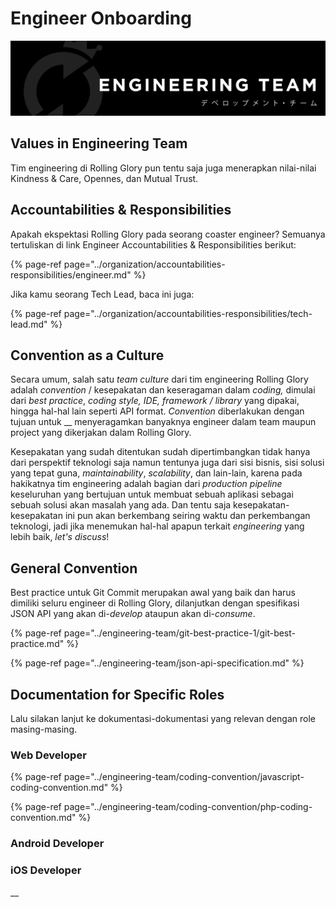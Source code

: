 # Engineer Onboarding



![Hai, selamat datang di halaman Engineer Onboarding.](../.gitbook/assets/masterdesign-69.png)

## Values in Engineering Team

Tim engineering di Rolling Glory pun tentu saja juga menerapkan nilai-nilai Kindness & Care, Opennes, dan Mutual Trust. 

## Accountabilities & Responsibilities

Apakah ekspektasi Rolling Glory pada seorang coaster engineer? Semuanya tertuliskan di link Engineer Accountabilities & Responsibilities berikut:

{% page-ref page="../organization/accountabilities-responsibilities/engineer.md" %}

Jika kamu seorang Tech Lead, baca ini juga:

{% page-ref page="../organization/accountabilities-responsibilities/tech-lead.md" %}

## Convention as a Culture

Secara umum, salah satu _team culture_ dari tim engineering Rolling Glory adalah _convention_ / kesepakatan dan keseragaman dalam _coding,_ dimulai dari _best practice_, _coding style, IDE, framework / library_ yang dipakai, hingga hal-hal lain seperti API format. _Convention_ diberlakukan dengan tujuan untuk __ menyeragamkan banyaknya engineer dalam team maupun project yang dikerjakan dalam Rolling Glory. 

Kesepakatan yang sudah ditentukan sudah dipertimbangkan tidak hanya dari perspektif teknologi saja namun tentunya juga dari sisi bisnis, sisi solusi yang tepat guna, _maintainability_, _scalability_, dan lain-lain, karena pada hakikatnya tim engineering adalah bagian dari _production_ _pipeline_ keseluruhan yang bertujuan untuk membuat sebuah aplikasi sebagai sebuah solusi akan masalah yang ada. Dan tentu saja kesepakatan-kesepakatan ini pun akan berkembang seiring waktu dan perkembangan teknologi, jadi jika menemukan hal-hal apapun terkait _engineering_ yang lebih baik, _let's discuss_!

## General Convention

Best practice untuk Git Commit merupakan awal yang baik dan harus dimiliki seluru engineer di Rolling Glory, dilanjutkan dengan spesifikasi JSON API yang akan di-_develop_ ataupun akan di-_consume_.

{% page-ref page="../engineering-team/git-best-practice-1/git-best-practice.md" %}

{% page-ref page="../engineering-team/json-api-specification.md" %}

## Documentation for Specific Roles

Lalu silakan lanjut ke dokumentasi-dokumentasi yang relevan dengan role masing-masing.

### Web Developer

{% page-ref page="../engineering-team/coding-convention/javascript-coding-convention.md" %}

{% page-ref page="../engineering-team/coding-convention/php-coding-convention.md" %}

### Android Developer

### iOS Developer







\_\_

